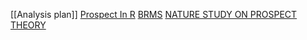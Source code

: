 [[Analysis plan]]
[Prospect In R](https://mran.microsoft.com/snapshot/2014-09-08_1746/web/packages/pt/vignettes/pt_vignette.pdf)
[BRMS](https://www.nature.com/articles/s41599-019-0321-y)
[NATURE STUDY ON PROSPECT THEORY](https://osf.io/cbw4u/)